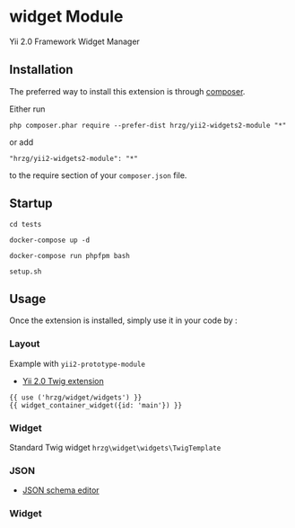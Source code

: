 widget Module
===============

Yii 2.0 Framework Widget Manager

Installation
------------

The preferred way to install this extension is through [composer](http://getcomposer.org/download/).

Either run

```
php composer.phar require --prefer-dist hrzg/yii2-widgets2-module "*"
```

or add

```
"hrzg/yii2-widgets2-module": "*"
```

to the require section of your `composer.json` file.


Startup
-------

```
cd tests

docker-compose up -d

docker-compose run phpfpm bash

setup.sh
```


Usage
-----

Once the extension is installed, simply use it in your code by  :

### Layout

Example with `yii2-prototype-module`

- [Yii 2.0 Twig extension](https://github.com/yiisoft/yii2-twig/tree/master/docs/guide)

```
{{ use ('hrzg/widget/widgets') }}
{{ widget_container_widget({id: 'main'}) }}
```

### Widget

Standard Twig widget `hrzg\widget\widgets\TwigTemplate`


### JSON

- [JSON schema editor](https://github.com/jdorn/json-editor)


### Widget

